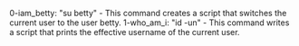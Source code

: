 0-iam_betty: "su betty" - This command creates a script that switches the current user to the user betty.
1-who_am_i: "id -un" - This command writes a script that prints the effective username of the current user.
